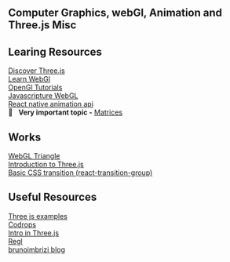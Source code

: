 ## Computer Graphics, webGl, Animation and Three.js Misc

## Learing Resources
[Discover Three.js](https://discoverthreejs.com/)<br/>
[Learn WebGl](http://learnwebgl.brown37.net/)<br/>
[OpenGl Tutorials](http://www.opengl-tutorial.org/)<br/>
[Javascripture WebGL](https://www.javascripture.com/WebGLRenderingContext)<br/>
[React native animation api](https://medium.com/react-native-training/react-native-animations-using-the-animated-api-ebe8e0669fae)<br/>
:rocket: &nbsp; **Very important topic -**
[Matrices](http://www.opengl-tutorial.org/beginners-tutorials/tutorial-3-matrices/)<br/>

## Works
[WebGL Triangle](/webglTriangle)<br/>
[Introduction to Three.js](/IntroThree)<br/>
[Basic CSS transition (react-transition-group)](/react-transition-group/basic-css-transition)</br>


## Useful Resources
[Three js examples](https://freefrontend.com/three-js-examples/)<br/>
[Codrops](https://tympanus.net/codrops/)<br/>
[Intro in Three.js](https://davidlyons.dev/projects/threejs-intro/)<br/>
[Regl](https://github.com/regl-project/regl)<br/>
[brunoimbrizi blog](http://brunoimbrizi.com/unbox/)
